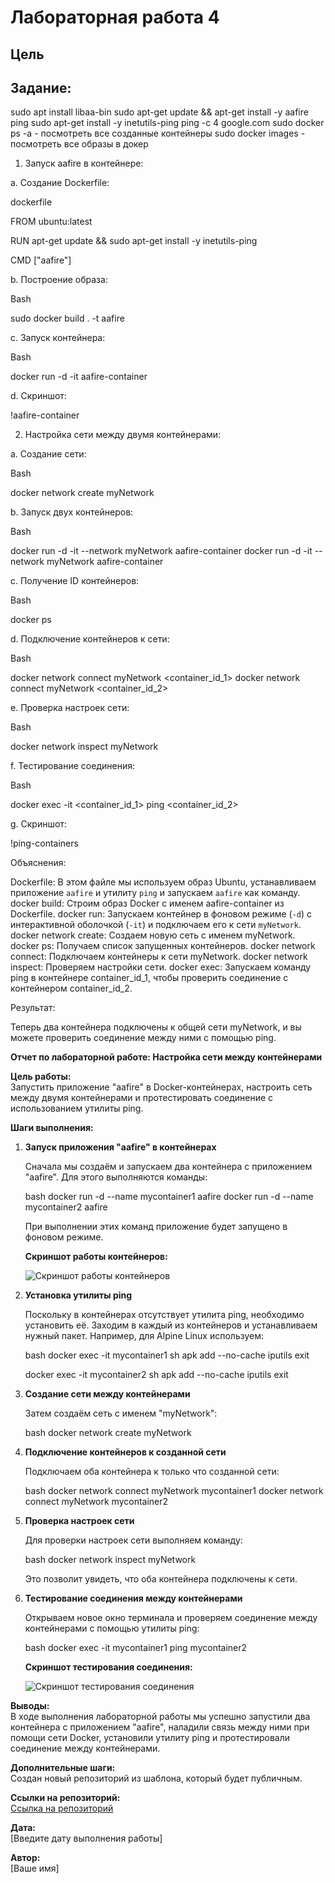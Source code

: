 # Лабораторная работа 4
## Цель 

## Задание:

sudo apt install libaa-bin
sudo apt-get update && apt-get install -y aafire ping
sudo apt-get install -y inetutils-ping
ping -c 4 google.com
sudo docker ps -a - посмотреть все созданные контейнеры
sudo docker images - посмотреть все образы в докер
1. Запуск aafire в контейнере:

a. Создание Dockerfile:

dockerfile

FROM ubuntu:latest

RUN apt-get update && sudo apt-get install -y inetutils-ping

CMD ["aafire"]

b. Построение образа:

Bash

sudo docker build . -t aafire 

c. Запуск контейнера:

Bash

docker run -d -it aafire-container

d. Скриншот:

!aafire-container

2. Настройка сети между двумя контейнерами:

a. Создание сети:

Bash

docker network create myNetwork

b. Запуск двух контейнеров:

Bash

docker run -d -it --network myNetwork aafire-container 
docker run -d -it --network myNetwork aafire-container

c. Получение ID контейнеров:

Bash

docker ps

d. Подключение контейнеров к сети:

Bash

docker network connect myNetwork <container_id_1>
docker network connect myNetwork <container_id_2>

e. Проверка настроек сети:

Bash

docker network inspect myNetwork

f. Тестирование соединения:

Bash

docker exec -it <container_id_1> ping <container_id_2>

g. Скриншот:

!ping-containers

Объяснения:

 Dockerfile: В этом файле мы используем образ Ubuntu, устанавливаем приложение `aafire` и утилиту `ping` и запускаем `aafire` как команду.
 docker build: Строим образ Docker с именем aafire-container из Dockerfile.
 docker run: Запускаем контейнер в фоновом режиме (`-d`) с интерактивной оболочкой (`-it`) и подключаем его к сети `myNetwork`.
 docker network create: Создаем новую сеть с именем myNetwork.
 docker ps: Получаем список запущенных контейнеров.
 docker network connect: Подключаем контейнеры к сети myNetwork.
 docker network inspect: Проверяем настройки сети.
 docker exec: Запускаем команду ping в контейнере container_id_1, чтобы проверить соединение с контейнером container_id_2.

Результат:

Теперь два контейнера подключены к общей сети myNetwork, и вы можете проверить соединение между ними с помощью ping.









**Отчет по лабораторной работе: Настройка сети между контейнерами**

**Цель работы:**  
Запустить приложение "aafire" в Docker-контейнерах, настроить сеть между двумя контейнерами и протестировать соединение с использованием утилиты ping.

**Шаги выполнения:**

1. **Запуск приложения "aafire" в контейнерах**

   Сначала мы создаём и запускаем два контейнера с приложением "aafire". Для этого выполняются команды:

   bash
   docker run -d --name mycontainer1 aafire
   docker run -d --name mycontainer2 aafire
      
   При выполнении этих команд приложение будет запущено в фоновом режиме.

   **Скриншот работы контейнеров:**
   
   ![Скриншот работы контейнеров](ссылка_на_скриншот)

2. **Установка утилиты ping**

   Поскольку в контейнерах отсутствует утилита ping, необходимо установить её. Заходим в каждый из контейнеров и устанавливаем нужный пакет. Например, для Alpine Linux используем:

   bash
   docker exec -it mycontainer1 sh
   apk add --no-cache iputils
   exit

   docker exec -it mycontainer2 sh
   apk add --no-cache iputils
   exit
   
3. **Создание сети между контейнерами**

   Затем создаём сеть с именем "myNetwork":

   bash
   docker network create myNetwork
   
4. **Подключение контейнеров к созданной сети**

   Подключаем оба контейнера к только что созданной сети:

   bash
   docker network connect myNetwork mycontainer1
   docker network connect myNetwork mycontainer2
   
5. **Проверка настроек сети**

   Для проверки настроек сети выполняем команду:

   bash
   docker network inspect myNetwork
   
   Это позволит увидеть, что оба контейнера подключены к сети.

6. **Тестирование соединения между контейнерами**

   Открываем новое окно терминала и проверяем соединение между контейнерами с помощью утилиты ping:

   bash
   docker exec -it mycontainer1 ping mycontainer2
   
   **Скриншот тестирования соединения:**
   
   ![Скриншот тестирования соединения](ссылка_на_скриншот)

**Выводы:**  
В ходе выполнения лабораторной работы мы успешно запустили два контейнера с приложением "aafire", наладили связь между ними при помощи сети Docker, установили утилиту ping и протестировали соединение между контейнерами.

**Дополнительные шаги:**  
Создан новый репозиторий из шаблона, который будет публичным.

**Ссылки на репозиторий:**  
[Ссылка на репозиторий](ссылка_на_репозиторий)

**Дата:**  
[Введите дату выполнения работы]  

**Автор:**  
[Ваше имя]
